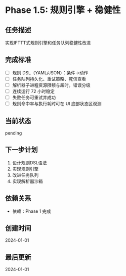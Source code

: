 # Phase 1.5: 规则引擎 + 稳健性

## 任务描述
实现IFTTT式规则引擎和任务队列稳健性改进

## 完成标准
- [ ] 规则 DSL（YAML/JSON）：条件→动作
- [ ] 任务队列持久化、重试策略、死信查看
- [ ] 解析器子进程资源限额与超时，错误分级
- [ ] 连续运行 72 小时稳定
- [ ] 失败任务可重试并成功
- [ ] 规则命中率与执行耗时可在 UI 底部状态区观测

## 当前状态
pending

## 下一步计划
1. 设计规则DSL语法
2. 实现规则引擎
3. 改进任务队列
4. 实现解析器沙箱

## 依赖关系
- 依赖：Phase 1 完成

## 创建时间
2024-01-01

## 最后更新
2024-01-01

